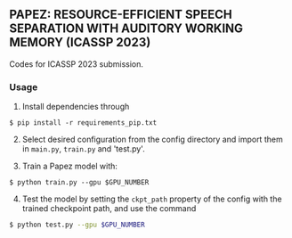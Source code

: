 ## PAPEZ: RESOURCE-EFFICIENT SPEECH SEPARATION WITH AUDITORY WORKING MEMORY (ICASSP 2023)

Codes for ICASSP 2023 submission.

### Usage

1. Install dependencies through 

```
$ pip install -r requirements_pip.txt
```

2. Select desired configuration from the config directory and import them in `main.py`, `train.py` and 'test.py'.

3. Train a Papez model with:

```
$ python train.py --gpu $GPU_NUMBER
```

4. Test the model by setting the `ckpt_path` property of the config with the trained checkpoint path, and use the command

```bash
$ python test.py --gpu $GPU_NUMBER
```